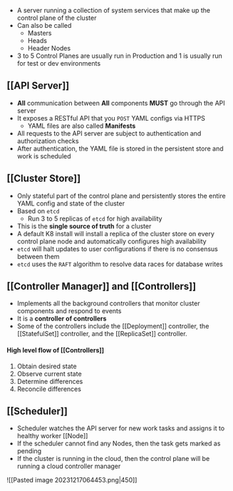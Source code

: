 - A server running a collection of system services that make up the control plane of the cluster
- Can also be called
	- Masters
	- Heads
	- Header Nodes
- 3 to 5 Control Planes are usually run in Production and 1 is usually run for test or dev environments
## [[API Server]]
- **All** communication between **All** components **MUST** go through the API server
- It exposes a RESTful API that you `POST` YAML configs via HTTPS
	- YAML files are also called **Manifests**
- All requests to the API server are subject to authentication and authorization checks
- After authentication, the YAML file is stored in the persistent store and work is scheduled
## [[Cluster Store]]
- Only stateful part of the control plane and persistently stores the entire YAML config and state of the cluster
- Based on `etcd`
	- Run 3 to 5 replicas of `etcd` for high availability
- This is the **single source of truth** for a cluster
- A default K8 install will install a replica of the cluster store on every control plane node and automatically configures high availability
- `etcd` will halt updates to user configurations if there is no consensus between them
- `etcd` uses the `RAFT` algorithm to resolve data races for database writes
## [[Controller Manager]] and [[Controllers]]
- Implements all the background controllers that monitor cluster components and respond to events
- It is a **controller of controllers**
- Some of the controllers include the [[Deployment]] controller, the [[StatefulSet]] controller, and the [[ReplicaSet]] controller.
#### High level flow of [[Controllers]]
1. Obtain desired state
2. Observe current state
3. Determine differences
4. Reconcile differences
## [[Scheduler]]
- Scheduler watches the API server for new work tasks and assigns it to healthy worker [[Node]]
- If the scheduler cannot find any Nodes, then the task gets marked as pending
- If the cluster is running in the cloud, then the control plane will be running a cloud controller manager

![[Pasted image 20231217064453.png|450]]

